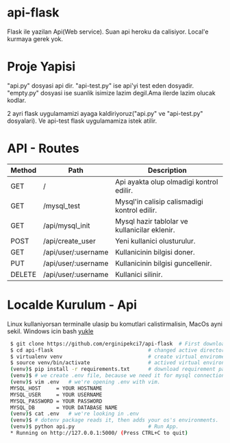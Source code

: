 # api-flask
Flask ile yazilan Api(Web service). Suan api heroku da calisiyor. Local'e kurmaya gerek yok.

# Proje Yapisi
<p>"api.py" dosyasi api dir. "api-test.py" ise api'yi test eden dosyadir. "empty.py" dosyasi ise suanlik isimize lazim degil.Ama ilerde lazim olucak kodlar.</p>
<p>2 ayri flask uygulamamizi ayaga kaldiriyoruz("api.py" ve "api-test.py" dosyalari). Ve api-test flask uygulamamiza istek atilir.</p>

# API - Routes

| Method  | Path                | Description                                   |
| ------- |---------------------|-----------------------------------------------|
| GET     | /                   | Api ayakta olup olmadigi kontrol edilir.      |
| GET     | /mysql_test         | Mysql'in calisip calismadigi kontrol edilir.  |
| GET     | /api/mysql_init     | Mysql hazir tablolar ve kullanicilar eklenir. |
| POST    | /api/create_user    | Yeni kullanici olusturulur.                   |
| GET     | /api/user/:username | Kullanicinin bilgisi doner.                   |
| PUT     | /api/user/:username | Kullanicinin bilgisi guncellenir.             |
| DELETE  | /api/user/:username | Kullanici silinir.                            |

# Localde Kurulum - Api
<p>Linux kullaniyorsan terminalle ulasip bu komutlari calistirmalisin, MacOs ayni sekil. Windows icin bash <a href="https://www.howtogeek.com/249966/how-to-install-and-use-the-linux-bash-shell-on-windows-10/">yukle</a></p>


```bash
 $ git clone https://github.com/erginipekci7/api-flask  # First download repo
 $ cd api-flask                               # changed active directory to repo
 $ virtualenv venv                            # create virtual enviroment
 $ source venv/bin/activate                   # actived virtual environment
 (venv)$ pip install -r requirements.txt      # download requirement packages.
 (venv)$ # we create .env file, because we need it for mysql connection
 (venv)$ vim .env   # we're opening .env with vim.
 MYSQL_HOST     = YOUR HOSTNAME
 MYSQL_USER     = YOUR USERNAME
 MYSQL_PASSWORD = YOUR PASSWORD
 MYSQL_DB       = YOUR DATABASE NAME
 (venv)$ cat .env   # we're looking in .env
 (venv)$ # dotenv package reads it, then adds your os's environments.
 (venv)$ python api.py                        # Run App.
 * Running on http://127.0.0.1:5000/ (Press CTRL+C to quit)
```

